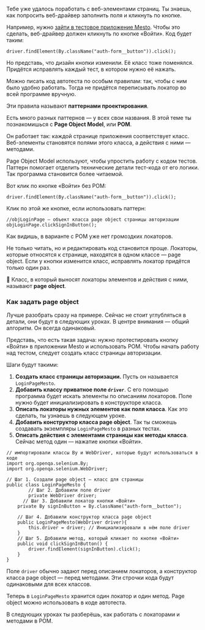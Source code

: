 Тебе уже удалось поработать с веб-элементами страниц. Ты знаешь, как попросить веб-драйвер заполнить поля и кликнуть по кнопке.

Например, нужно [зайти в тестовое приложение Mesto](https://qa-mesto.praktikum-services.ru/signin). Чтобы это сделать, веб-драйвер должен кликнуть по кнопке «Войти». Код будет таким:
```
driver.findElement(By.className("auth-form__button")).click(); 
```

Но представь, что дизайн кнопки изменили. Её класс тоже поменялся. Придётся исправлять каждый тест, в котором нужно её нажать.

Можно писать код автотеста по особым правилам: так, чтобы с ним было удобно работать. Тогда не придётся переписывать локатор во всей программе вручную.

Эти правила называют **паттернами проектирования**.

Есть много разных паттернов — у всех свои названия. В этой теме ты познакомишься с **Page Object Model**, или **POM**.

Он работает так: каждой странице приложения соответствует класс. Веб-элементы становятся полями этого класса, а действия с ними — методами.

Page Object Model используют, чтобы упростить работу с кодом тестов. Паттерн помогает отделить технические детали тест-кода от его логики. Так программа становится более читаемой.

Вот клик по кнопке «Войти» без POM:
```
driver.findElement(By.className("auth-form__button")).click(); 
```

Клик по этой же кнопке, если использовать паттерн:
```
//objLoginPage — объект класса page object страницы авторизации
objLoginPage.clickSignInButton(); 
```

Как видишь, в варианте с POM уже нет громоздких локаторов.

Не только читать, но и редактировать код становится проще. Локаторы, которые относятся к странице, находятся в одном классе — page object. Если у кнопки изменится класс, исправлять локатор придётся только один раз.

📢 Класс, в который выносят локаторы элементов и действия с ними, называют **page object**.

### Как задать page object

Лучше разобрать сразу на примере. Сейчас не стоит углубляться в детали, они будут в следующих уроках. В центре внимания — общий алгоритм. Он всегда одинаковый.

Представь, что есть такая задача: нужно протестировать кнопку «Войти» в приложении Mesto и использовать POM. Чтобы начать работу над тестом, следует создать класс страницы авторизации.

Шаги будут такими:

1. **Создать класс страницы авторизации.** Пусть он называется `LoginPageMesto`.
2. **Добавить классу приватное поле `driver`**. С его помощью программа будет искать элементы по описаниям локаторов. Поле нужно будет инициализировать в конструкторе класса.
3. **Описать локаторы нужных элементов как поля класса**. Как это сделать, ты узнаешь в следующем уроке.
4. **Добавить конструктор класса page object**. Так ты сможешь создавать экземпляры `LoginPageMesto` в разных тестах.
5. **Описать действия с элементами страницы как методы класса**. Сейчас метод один — нажатие кнопки «Войти».
```
// импортировали классы By и WebDriver, которые будут использоваться в коде
import org.openqa.selenium.By;
import org.openqa.selenium.WebDriver;

// Шаг 1. Создали page object — класс для страницы
public class LoginPageMesto {
        // Шаг 2. Добавили поле driver
        private WebDriver driver;
      // Шаг 3. Добавили локатор кнопки «Войти»
    private By signInButton = By.className("auth-form__button");
        
    // Шаг 4. Добавили конструктор класса page object
    public LoginPageMesto(WebDriver driver){
        this.driver = driver; // Инициализировали в нём поле driver
    }
    // Шаг 5. Добавили метод, который кликает по кнопке «Войти»
    public void clickSignInButton() {
        driver.findElement(signInButton).click();
    }
} 
```

Поле `driver` обычно задают перед описанием локаторов, а конструктор класса page object — перед методами. Эти строчки кода будут одинаковыми для всех классов.

Теперь в `LoginPageMesto` хранится один локатор и один метод. Page object можно использовать в коде автотеста.

В следующих уроках ты разберёшь, как работать с локаторами и методами в POM.
